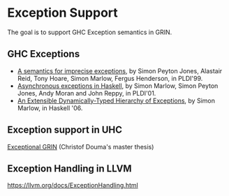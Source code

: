 # Exception Support

The goal is to support GHC Exception semantics in GRIN.

## GHC Exceptions

- [A semantics for imprecise exceptions](https://www.microsoft.com/en-us/research/wp-content/uploads/1999/05/except.pdf), by Simon Peyton Jones, Alastair Reid, Tony Hoare, Simon Marlow, Fergus Henderson, in PLDI'99.
- [Asynchronous exceptions in Haskell](https://www.microsoft.com/en-us/research/wp-content/uploads/2016/07/asynch-exns.pdf), by Simon Marlow, Simon Peyton Jones, Andy Moran and John Reppy, in PLDI'01.
- [An Extensible Dynamically-Typed Hierarchy of Exceptions](https://simonmar.github.io/bib/papers/ext-exceptions.pdf), by Simon Marlow, in Haskell '06.

## Exception support in UHC

[Exceptional GRIN](http://nbviewer.jupyter.org/github/uhc/uhc/blob/master/EHC/text/grinc/exceptionalgrin-final.pdf) (Christof Douma's master thesis)

## Exception Handling in LLVM

https://llvm.org/docs/ExceptionHandling.html
